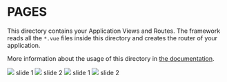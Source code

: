 # PAGES 

This directory contains your Application Views and Routes.
The framework reads all the `*.vue` files inside this directory and creates the router of your application.

More information about the usage of this directory in [the documentation](https://nuxtjs.org/guide/routing).

<hooper :rtl="true">
  <slide>
      <img src="~/assets/logo.jpg">
    slide 1
  </slide>
  <slide>
      <img src="~/assets/logo2.jpg">
    slide 2
  </slide>
  <slide>
      <img src="~/assets/logo3.jpg">
    slide 1
  </slide>
  <slide>
      <img src="~/assets/logo.jpg">
    slide 2
  </slide>
  

</hooper>



<script>
import carousel from 'vue-owl-carousel';
import { Hooper, Slide } from 'hooper';
import 'hooper/dist/hooper.css';

export default {
name: 'App',
  components: {
    Hooper,
    Slide,
    carousel
  }
};
</script>

<style scoped>

</style>